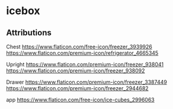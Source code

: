 # icebox

## Attributions

Chest
https://www.flaticon.com/free-icon/freezer_3939926
https://www.flaticon.com/premium-icon/refrigerator_4665345

Upright
https://www.flaticon.com/premium-icon/freezer_938041
https://www.flaticon.com/premium-icon/freezer_938092

Drawer
https://www.flaticon.com/premium-icon/freezer_3387449
https://www.flaticon.com/premium-icon/freezer_2944682

app
https://www.flaticon.com/free-icon/ice-cubes_2996063